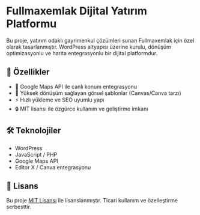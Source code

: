 # Fullmaxemlak Dijital Yatırım Platformu

Bu proje, yatırım odaklı gayrimenkul çözümleri sunan Fullmaxemlak için özel olarak tasarlanmıştır. WordPress altyapısı üzerine kurulu, dönüşüm optimizasyonlu ve harita entegrasyonlu bir dijital platformdur.

## 🚀 Özellikler

- 📍 Google Maps API ile canlı konum entegrasyonu
- 🎯 Yüksek dönüşüm sağlayan görsel şablonlar (Canvas/Canva tarzı)
- ⚡ Hızlı yükleme ve SEO uyumlu yapı
- 🔒 MIT lisansı ile özgürce kullanım ve geliştirme imkanı

## 🛠️ Teknolojiler

- WordPress
- JavaScript / PHP
- Google Maps API
- Editor X / Canva entegrasyonu

## 📄 Lisans

Bu proje [MIT Lisansı](LICENSE) ile lisanslanmıştır. Ticari kullanım ve özelleştirme serbesttir.
